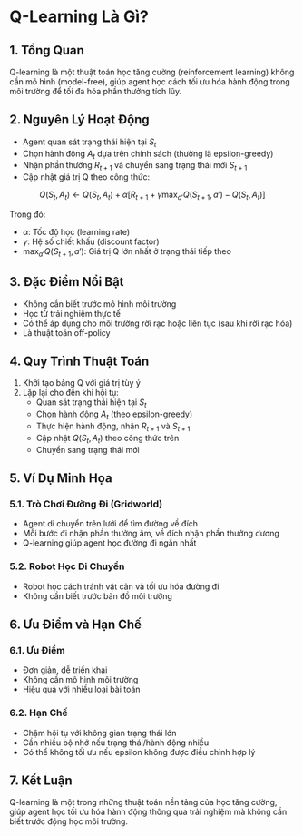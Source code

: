# Q-Learning Là Gì?

## 1. Tổng Quan
Q-learning là một thuật toán học tăng cường (reinforcement learning) không cần mô hình (model-free), giúp agent học cách tối ưu hóa hành động trong môi trường để tối đa hóa phần thưởng tích lũy.

## 2. Nguyên Lý Hoạt Động
- Agent quan sát trạng thái hiện tại $S_t$
- Chọn hành động $A_t$ dựa trên chính sách (thường là epsilon-greedy)
- Nhận phần thưởng $R_{t+1}$ và chuyển sang trạng thái mới $S_{t+1}$
- Cập nhật giá trị Q theo công thức:

$$
Q(S_t, A_t) \leftarrow Q(S_t, A_t) + \alpha [R_{t+1} + \gamma \max_{a'} Q(S_{t+1}, a') - Q(S_t, A_t)]
$$

Trong đó:
- $\alpha$: Tốc độ học (learning rate)
- $\gamma$: Hệ số chiết khấu (discount factor)
- $\max_{a'} Q(S_{t+1}, a')$: Giá trị Q lớn nhất ở trạng thái tiếp theo

## 3. Đặc Điểm Nổi Bật
- Không cần biết trước mô hình môi trường
- Học từ trải nghiệm thực tế
- Có thể áp dụng cho môi trường rời rạc hoặc liên tục (sau khi rời rạc hóa)
- Là thuật toán off-policy

## 4. Quy Trình Thuật Toán
1. Khởi tạo bảng Q với giá trị tùy ý
2. Lặp lại cho đến khi hội tụ:
   - Quan sát trạng thái hiện tại $S_t$
   - Chọn hành động $A_t$ (theo epsilon-greedy)
   - Thực hiện hành động, nhận $R_{t+1}$ và $S_{t+1}$
   - Cập nhật $Q(S_t, A_t)$ theo công thức trên
   - Chuyển sang trạng thái mới

## 5. Ví Dụ Minh Họa
### 5.1. Trò Chơi Đường Đi (Gridworld)
- Agent di chuyển trên lưới để tìm đường về đích
- Mỗi bước đi nhận phần thưởng âm, về đích nhận phần thưởng dương
- Q-learning giúp agent học đường đi ngắn nhất

### 5.2. Robot Học Di Chuyển
- Robot học cách tránh vật cản và tối ưu hóa đường đi
- Không cần biết trước bản đồ môi trường

## 6. Ưu Điểm và Hạn Chế
### 6.1. Ưu Điểm
- Đơn giản, dễ triển khai
- Không cần mô hình môi trường
- Hiệu quả với nhiều loại bài toán

### 6.2. Hạn Chế
- Chậm hội tụ với không gian trạng thái lớn
- Cần nhiều bộ nhớ nếu trạng thái/hành động nhiều
- Có thể không tối ưu nếu epsilon không được điều chỉnh hợp lý

## 7. Kết Luận
Q-learning là một trong những thuật toán nền tảng của học tăng cường, giúp agent học tối ưu hóa hành động thông qua trải nghiệm mà không cần biết trước động học môi trường.
